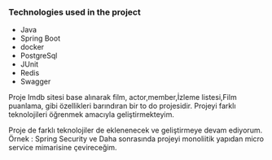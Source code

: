 ### Technologies used in the project
* Java 
* Spring Boot
* docker
* PostgreSql
* JUnit
* Redis
* Swagger

Proje Imdb sitesi base alınarak film, actor,member,İzleme listesi,Film puanlama, gibi özellikleri barındıran bir to do projesidir. Projeyi farklı teknolojileri öğrenmek amacıyla geliştirmekteyim.


Proje de farklı teknolojiler de eklenenecek ve geliştirmeye devam ediyorum. 
Örnek : Spring Security ve Daha sonrasında projeyi monoliitik yapıdan micro service mimarisine çevireceğim. 
